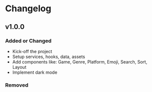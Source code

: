 # Changelog

## v1.0.0

### Added or Changed

- Kick-off the project
- Setup services, hooks, data, assets
- Add components like: Game, Genre, Platform, Emoji, Search, Sort, Layout
- Implement dark mode

### Removed

